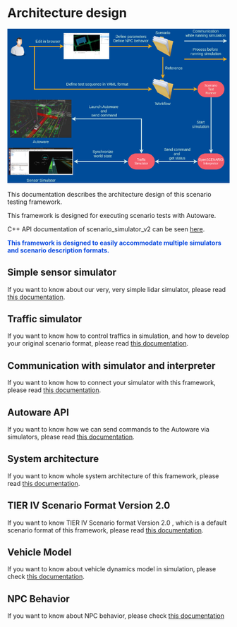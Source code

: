 # Architecture design

![Scenario Testing Framework](../image/what_is_scenario_testing_framework.png "what is scenario testing framework")

This documentation describes the architecture design of this scenario testing framework.

This framework is designed for executing scenario tests with Autoware.

C++ API documentation of scenario_simulator_v2 can be seen [here](https://tier4.github.io/scenario_simulator_v2-api-docs/index.html).

<font color="#065479E">**This framework is designed to easily accommodate multiple simulators and scenario description formats.**</font>

## Simple sensor simulator

If you want to know about our very, very simple lidar simulator, please read [this documentation](SimpleSensorSimulator.md).

## Traffic simulator

If you want to know how to control traffics in simulation, and how to develop your original scenario format, please read [this documentation](TrafficSimulator.md).

## Communication with simulator and interpreter

If you want to know how to connect your simulator with this framework, please read [this documentation](ZeroMQ.md).

## Autoware API

If you want to know how we can send commands to the Autoware via simulators, please read [this documentation](AutowareAPI.md).

## System architecture

If you want to know whole system architecture of this framework, please read [this documentation](SystemArchitecture.md).

## TIER IV Scenario Format Version 2.0

If you want to know TIER IV Scenario format Version 2.0 , which is a default scenario format of this framework, please read [this documentation](TIERIVScenarioFormatVersion2.md).

## Vehicle Model

If you want to know about vehicle dynamics model in simulation, please check [this documentation](VehicleDynamics.md).

## NPC Behavior

If you want to know about NPC behavior, please check [this documentation](NPCBehavior.md)
